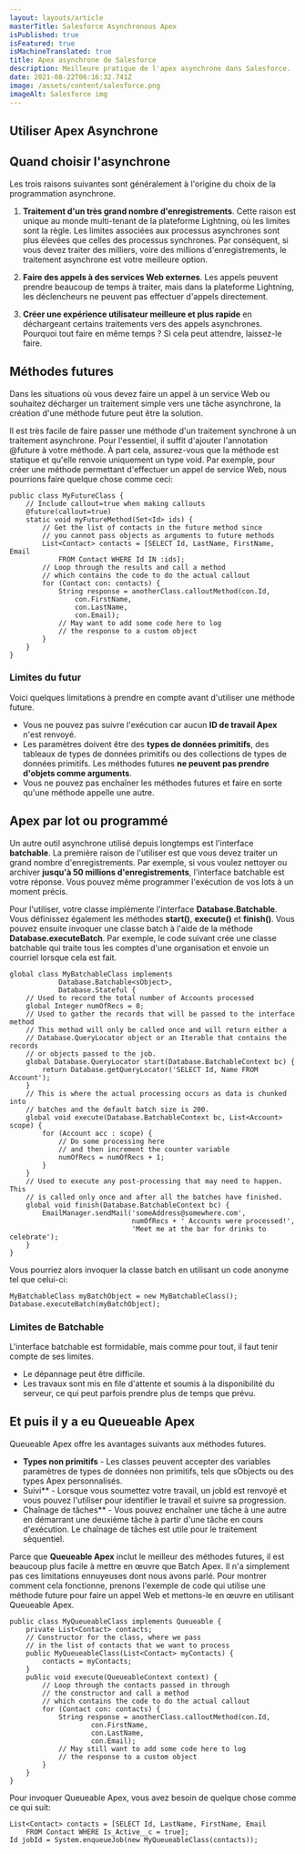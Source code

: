 ```yaml
---
layout: layouts/article
masterTitle: Salesforce Asynchronous Apex
isPublished: true
isFeatured: true
isMachineTranslated: true
title: Apex asynchrone de Salesforce
description: Meilleure pratique de l'apex asynchrone dans Salesforce.
date: 2021-08-22T06:16:32.741Z
image: /assets/content/salesforce.png
imageAlt: Salesforce img
---
```


## Utiliser Apex Asynchrone

## Quand choisir l'asynchrone

Les trois raisons suivantes sont généralement à l'origine du choix de la programmation asynchrone.

1. **Traitement d'un très grand nombre d'enregistrements**. Cette raison est unique au monde multi-tenant de la plateforme Lightning, où les limites sont la règle. Les limites associées aux processus asynchrones sont plus élevées que celles des processus synchrones. Par conséquent, si vous devez traiter des milliers, voire des millions d'enregistrements, le traitement asynchrone est votre meilleure option.

2. **Faire des appels à des services Web externes**. Les appels peuvent prendre beaucoup de temps à traiter, mais dans la plateforme Lightning, les déclencheurs ne peuvent pas effectuer d'appels directement.

3. **Créer une expérience utilisateur meilleure et plus rapide** en déchargeant certains traitements vers des appels asynchrones. Pourquoi tout faire en même temps ? Si cela peut attendre, laissez-le faire.

## Méthodes futures

Dans les situations où vous devez faire un appel à un service Web ou souhaitez décharger un traitement simple vers une tâche asynchrone, la création d'une méthode future peut être la solution.

Il est très facile de faire passer une méthode d'un traitement synchrone à un traitement asynchrone. Pour l'essentiel, il suffit d'ajouter l'annotation @future à votre méthode. À part cela, assurez-vous que la méthode est statique et qu'elle renvoie uniquement un type void. Par exemple, pour créer une méthode permettant d'effectuer un appel de service Web, nous pourrions faire quelque chose comme ceci:

```
public class MyFutureClass {
    // Include callout=true when making callouts
    @future(callout=true)
    static void myFutureMethod(Set<Id> ids) {
        // Get the list of contacts in the future method since
        // you cannot pass objects as arguments to future methods
        List<Contact> contacts = [SELECT Id, LastName, FirstName, Email
            FROM Contact WHERE Id IN :ids];
        // Loop through the results and call a method
        // which contains the code to do the actual callout
        for (Contact con: contacts) {
            String response = anotherClass.calloutMethod(con.Id,
                con.FirstName,
                con.LastName,
                con.Email);
            // May want to add some code here to log
            // the response to a custom object
        }
    }
}
```

### Limites du futur

Voici quelques limitations à prendre en compte avant d'utiliser une méthode future.

- Vous ne pouvez pas suivre l'exécution car aucun **ID de travail Apex** n'est renvoyé.
- Les paramètres doivent être des **types de données primitifs**, des tableaux de types de données primitifs ou des collections de types de données primitifs. Les méthodes futures **ne peuvent pas prendre d'objets comme arguments**.
- Vous ne pouvez pas enchaîner les méthodes futures et faire en sorte qu'une méthode appelle une autre.

## Apex par lot ou programmé

Un autre outil asynchrone utilisé depuis longtemps est l'interface **batchable**. La première raison de l'utiliser est que vous devez traiter un grand nombre d'enregistrements. Par exemple, si vous voulez nettoyer ou archiver **jusqu'à 50 millions d'enregistrements**, l'interface batchable est votre réponse. Vous pouvez même programmer l'exécution de vos lots à un moment précis.

Pour l'utiliser, votre classe implémente l'interface **Database.Batchable**. Vous définissez également les méthodes **start()**, **execute()** et **finish()**. Vous pouvez ensuite invoquer une classe batch à l'aide de la méthode **Database.executeBatch**. Par exemple, le code suivant crée une classe batchable qui traite tous les comptes d'une organisation et envoie un courriel lorsque cela est fait.

```
global class MyBatchableClass implements
            Database.Batchable<sObject>,
            Database.Stateful {
    // Used to record the total number of Accounts processed
    global Integer numOfRecs = 0;
    // Used to gather the records that will be passed to the interface method
    // This method will only be called once and will return either a
    // Database.QueryLocator object or an Iterable that contains the records
    // or objects passed to the job.
    global Database.QueryLocator start(Database.BatchableContext bc) {
        return Database.getQueryLocator('SELECT Id, Name FROM Account');
    }
    // This is where the actual processing occurs as data is chunked into
    // batches and the default batch size is 200.
    global void execute(Database.BatchableContext bc, List<Account> scope) {
        for (Account acc : scope) {
            // Do some processing here
            // and then increment the counter variable
            numOfRecs = numOfRecs + 1;
        }
    }
    // Used to execute any post-processing that may need to happen. This
    // is called only once and after all the batches have finished.
    global void finish(Database.BatchableContext bc) {
        EmailManager.sendMail('someAddress@somewhere.com',
                              numOfRecs + ' Accounts were processed!',
                              'Meet me at the bar for drinks to celebrate');
    }
}
```

Vous pourriez alors invoquer la classe batch en utilisant un code anonyme tel que celui-ci:

```
MyBatchableClass myBatchObject = new MyBatchableClass();
Database.executeBatch(myBatchObject);
```

### Limites de Batchable

L'interface batchable est formidable, mais comme pour tout, il faut tenir compte de ses limites.

- Le dépannage peut être difficile.
- Les travaux sont mis en file d'attente et soumis à la disponibilité du serveur, ce qui peut parfois prendre plus de temps que prévu.

## Et puis il y a eu Queueable Apex

Queueable Apex offre les avantages suivants aux méthodes futures.

- **Types non primitifs** - Les classes peuvent accepter des variables paramètres de types de données non primitifs, tels que sObjects ou des types Apex personnalisés.
- Suivi\*\* - Lorsque vous soumettez votre travail, un jobId est renvoyé et vous pouvez l'utiliser pour identifier le travail et suivre sa progression.
- Chaînage de tâches\*\* - Vous pouvez enchaîner une tâche à une autre en démarrant une deuxième tâche à partir d'une tâche en cours d'exécution. Le chaînage de tâches est utile pour le traitement séquentiel.

Parce que **Queueable Apex** inclut le meilleur des méthodes futures, il est beaucoup plus facile à mettre en œuvre que Batch Apex. Il n'a simplement pas ces limitations ennuyeuses dont nous avons parlé. Pour montrer comment cela fonctionne, prenons l'exemple de code qui utilise une méthode future pour faire un appel Web et mettons-le en œuvre en utilisant Queueable Apex.

```
public class MyQueueableClass implements Queueable {
    private List<Contact> contacts;
    // Constructor for the class, where we pass
    // in the list of contacts that we want to process
    public MyQueueableClass(List<Contact> myContacts) {
        contacts = myContacts;
    }
    public void execute(QueueableContext context) {
        // Loop through the contacts passed in through
        // the constructor and call a method
        // which contains the code to do the actual callout
        for (Contact con: contacts) {
            String response = anotherClass.calloutMethod(con.Id,
                    con.FirstName,
                    con.LastName,
                    con.Email);
            // May still want to add some code here to log
            // the response to a custom object
        }
    }
}
```

Pour invoquer Queueable Apex, vous avez besoin de quelque chose comme ce qui suit:

```
List<Contact> contacts = [SELECT Id, LastName, FirstName, Email
    FROM Contact WHERE Is_Active__c = true];
Id jobId = System.enqueueJob(new MyQueueableClass(contacts));
```
